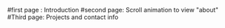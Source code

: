#first page :
Introduction 
#second page: Scroll animation to view "about"
#Third page: Projects and contact info